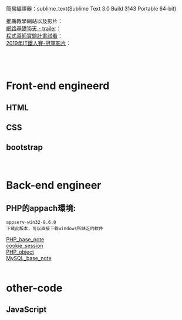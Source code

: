 簡易編譯器：sublime_text(Sublime Text 3.0 Build 3143 Portable 64-bit)

推薦教學網站以及影片：<br>
<a href="https://www.youtube.com/playlist?list=PLgxebFiptLICg7tXC1zX-0b--P2GAirDT">網路基礎15天 - trailer</a>：<br>
<a href="https://www.youtube.com/playlist?list=PLeWlPscCzV-e-EeGkrYKHavBnYSzJ4gMw">程式導師實驗計畫試看</a>：<br>
<a href="https://www.youtube.com/playlist?list=PLqivELodHt3iL9PgGHg0_EF86FwdiqCre">2019年IT鐵人賽-冠軍影片</a>：<br>
<a href=""></a><br>
<a href=""></a><br>
<a href=""></a><br>

# Front-end engineerd
## HTML
## CSS
## bootstrap 
<br>

# Back-end engineer
## PHP的appach環境:
~~~
appserv-win32-8.6.0
下載此版本，可以直接下載windows所缺乏的軟件
~~~
<a href="https://github.com/iachievedream/notebook/blob/master/web_code/PHP-MySQL/PHP_base_note.md">PHP_base_note</a><br>
<a href="https://github.com/iachievedream/notebook/blob/master/web_code/PHP-MySQL/cookie_session.md">cookie_session</a><br>
<a href="https://github.com/iachievedream/notebook/blob/master/web_code/PHP-MySQL/PHP_object.md">PHP_object</a><br>
<a href="https://github.com/iachievedream/notebook/blob/master/web_code/PHP-MySQL/MySQL_base_note.md">MySQL_base_note</a><br>
<br>
# other-code
## JavaScript